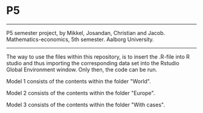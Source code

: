 # P5
-----------------------------------------------------------------
P5 semester project, by Mikkel, Josandan, Christian and Jacob.
Mathematics-economics, 5th semester. Aalborg University.

-----------------------------------------------------------------
The way to use the files within this repository, is to
insert the .R-file into R studio and thus importing the 
corresponding data set into the Rstudio Global 
Environment window. Only then, the code can be run.

Model 1 consists of the contents within the folder "World".

Model 2 consists of the contents within the folder "Europe".

Model 3 consists of the contents within the folder "With cases".


